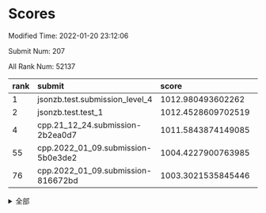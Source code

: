 # Scores

Modified Time: 2022-01-20 23:12:06

Submit Num: 207

All Rank Num: 52137

| rank |               submit               |       score        |       sigma        | pk_num |
| :--- | :--------------------------------- | :----------------- | :----------------- | :----- |
| 1    | jsonzb.test.submission_level_4     | 1012.980493602262  | 0.8304317241773062 | 1004   |
| 2    | jsonzb.test.test_1                 | 1012.4528609702519 | 0.7975572974259346 | 1007   |
| 4    | cpp.21_12_24.submission-2b2ea0d7   | 1011.5843874149085 | 0.7960374842875498 | 1007   |
| 55   | cpp.2022_01_09.submission-5b0e3de2 | 1004.4227900763985 | 0.712666056189763  | 1006   |
| 76   | cpp.2022_01_09.submission-816672bd | 1003.3021535845446 | 0.7126740386761871 | 1013   |


<details>
<summary>全部</summary>

| rank |                 submit                 |       score        |       sigma        | pk_num |
| :--- | :------------------------------------- | :----------------- | :----------------- | :----- |
| 1    | jsonzb.test.submission_level_4         | 1012.980493602262  | 0.8304317241773062 | 1004   |
| 2    | jsonzb.test.test_1                     | 1012.4528609702519 | 0.7975572974259346 | 1007   |
| 3    | gobigger.level_3.submission_level_3_47 | 1011.907951020653  | 0.7787176302319553 | 1007   |
| 4    | cpp.21_12_24.submission-2b2ea0d7       | 1011.5843874149085 | 0.7960374842875498 | 1007   |
| 5    | gobigger.level_3.submission_level_3_24 | 1011.4414083181686 | 0.7753834602723031 | 1010   |
| 6    | gobigger.level_3.submission_level_3_29 | 1011.1175388638392 | 0.744994651472197  | 1008   |
| 7    | gobigger.level_3.submission_level_3_21 | 1011.06097340909   | 0.7543608464862628 | 1009   |
| 8    | gobigger.level_3.submission_level_3_22 | 1010.9655039649218 | 0.7727448366258987 | 1011   |
| 9    | gobigger.level_3.submission_level_3_35 | 1010.8878315381351 | 0.7924711318848872 | 1010   |
| 10   | gobigger.level_3.submission_level_3_45 | 1010.8795543587818 | 0.7953341440526702 | 1007   |
| 11   | gobigger.level_3.submission_level_3_11 | 1010.7673123488659 | 0.7663675420006654 | 1009   |
| 12   | gobigger.level_3.submission_level_3_1  | 1010.6396608120149 | 0.756401475235077  | 1004   |
| 13   | gobigger.level_3.submission_level_3_32 | 1010.5989427861041 | 0.7617869976762431 | 1011   |
| 14   | gobigger.level_3.submission_level_3_38 | 1010.5456038552776 | 0.7804943373311827 | 1005   |
| 15   | gobigger.level_3.submission_level_3_40 | 1010.4787187371576 | 0.7425497323449252 | 1011   |
| 16   | gobigger.level_3.submission_level_3_34 | 1010.3796407059673 | 0.7829219340882015 | 1005   |
| 17   | gobigger.level_3.submission_level_3_10 | 1010.3781499120198 | 0.7745122597154356 | 1006   |
| 18   | gobigger.level_3.submission_level_3_20 | 1010.3688607188232 | 0.7645998071387932 | 1008   |
| 19   | gobigger.level_3.submission_level_3_23 | 1010.3411176794563 | 0.7659284016034775 | 1003   |
| 20   | gobigger.level_3.submission_level_3_19 | 1010.3204676364844 | 0.753953859132043  | 1006   |
| 21   | gobigger.level_3.submission_level_3_16 | 1010.2973549273765 | 0.7494326048711224 | 1011   |
| 22   | gobigger.level_3.submission_level_3_36 | 1010.2914360259474 | 0.7597650258523404 | 1004   |
| 23   | gobigger.level_3.submission_level_3_25 | 1010.257357348086  | 0.7642085249960802 | 1006   |
| 24   | gobigger.level_3.submission_level_3_5  | 1010.1909682646642 | 0.7551985916453066 | 1007   |
| 25   | gobigger.level_3.submission_level_3_49 | 1010.1341243153688 | 0.7557753667224283 | 1009   |
| 26   | gobigger.level_3.submission_level_3_28 | 1010.0401628679765 | 0.7463761497017063 | 1010   |
| 27   | gobigger.level_3.submission_level_3_42 | 1009.882094894427  | 0.7679829545296388 | 1007   |
| 28   | gobigger.level_3.submission_level_3_6  | 1009.8108819801612 | 0.754595197254774  | 1013   |
| 29   | gobigger.level_3.submission_level_3_14 | 1009.7899768641076 | 0.7544152998826685 | 1008   |
| 30   | gobigger.level_3.submission_level_3_0  | 1009.7835690953832 | 0.7580976534228273 | 1009   |
| 31   | gobigger.level_3.submission_level_3_8  | 1009.7820482989144 | 0.7319134813833637 | 1012   |
| 32   | gobigger.level_3.submission_level_3_46 | 1009.7506225757936 | 0.7453242775783067 | 1012   |
| 33   | gobigger.level_3.submission_level_3_26 | 1009.7381191480754 | 0.7460142193127088 | 1012   |
| 34   | gobigger.level_3.submission_level_3_37 | 1009.7151156957358 | 0.7506372706197011 | 1006   |
| 35   | gobigger.level_3.submission_level_3_48 | 1009.692752715413  | 0.7562722722625986 | 1010   |
| 36   | gobigger.level_3.submission_level_3_13 | 1009.6860768162799 | 0.7623181456834867 | 1009   |
| 37   | gobigger.level_3.submission_level_3_33 | 1009.5763198437238 | 0.7459272466927731 | 1004   |
| 38   | gobigger.level_3.submission_level_3_12 | 1009.5023606374738 | 0.7657720703855633 | 1010   |
| 39   | gobigger.level_3.submission_level_3_3  | 1009.4623030011103 | 0.7285447201213464 | 1010   |
| 40   | gobigger.level_3.submission_level_3_17 | 1009.386746917095  | 0.7563707221336603 | 1009   |
| 41   | gobigger.level_3.submission_level_3_2  | 1009.3636077422813 | 0.758523996035533  | 1011   |
| 42   | gobigger.level_3.submission_level_3_27 | 1009.3028233040143 | 0.7345663111487043 | 1006   |
| 43   | gobigger.level_3.submission_level_3_43 | 1009.274243351547  | 0.7291187353962697 | 1006   |
| 44   | gobigger.level_3.submission_level_3_31 | 1009.0115364379141 | 0.747554274608644  | 1001   |
| 45   | gobigger.level_3.submission_level_3_7  | 1009.0009832798679 | 0.7423664250773302 | 1008   |
| 46   | gobigger.level_3.submission_level_3_4  | 1008.9926521241098 | 0.7528345150932789 | 1007   |
| 47   | gobigger.level_3.submission_level_3_9  | 1008.9702262944669 | 0.7884528450726096 | 1001   |
| 48   | gobigger.level_3.submission_level_3_41 | 1008.958818934946  | 0.7449826308427828 | 1006   |
| 49   | gobigger.level_3.submission_level_3_15 | 1008.8870142658885 | 0.7590503262557372 | 1009   |
| 50   | gobigger.level_3.submission_level_3_30 | 1008.78330701758   | 0.7374412563100988 | 1009   |
| 51   | gobigger.level_3.submission_level_3_39 | 1008.7795382444525 | 0.7531760728391128 | 1007   |
| 52   | gobigger.level_3.submission_level_3_18 | 1008.7668839195594 | 0.7399747224354045 | 1008   |
| 53   | gobigger.level_3.submission_level_3_44 | 1008.1610080799351 | 0.7396193347536989 | 1008   |
| 54   | gobigger.level_1.submission_level_1_29 | 1004.9093839259243 | 0.7165006754932169 | 1009   |
| 55   | cpp.2022_01_09.submission-5b0e3de2     | 1004.4227900763985 | 0.712666056189763  | 1006   |
| 56   | gobigger.level_1.submission_level_1_9  | 1004.3077253525765 | 0.7188172952380071 | 1014   |
| 57   | gobigger.level_1.submission_level_1_40 | 1004.0986461371785 | 0.7036985103260864 | 1007   |
| 58   | gobigger.level_1.submission_level_1_18 | 1003.9934450806603 | 0.7207296972973504 | 1005   |
| 59   | gobigger.level_1.submission_level_1_5  | 1003.9503753305693 | 0.7156212157146912 | 1011   |
| 60   | gobigger.level_1.submission_level_1_12 | 1003.9227728615998 | 0.7016239745555733 | 1007   |
| 61   | gobigger.level_1.submission_level_1_23 | 1003.8560964578083 | 0.729331613426908  | 1007   |
| 62   | gobigger.level_1.submission_level_1_46 | 1003.8467178180159 | 0.7138630595309986 | 1010   |
| 63   | gobigger.level_1.submission_level_1_7  | 1003.8376445852264 | 0.707744449238771  | 1007   |
| 64   | gobigger.level_1.submission_level_1_21 | 1003.75975315274   | 0.7261580212623154 | 1006   |
| 65   | gobigger.level_1.submission_level_1_16 | 1003.742896963274  | 0.7146418552085304 | 1009   |
| 66   | gobigger.level_1.submission_level_1_0  | 1003.7386078800131 | 0.7220368727305655 | 1004   |
| 67   | gobigger.level_1.submission_level_1_8  | 1003.7324012153009 | 0.7152114114239643 | 1005   |
| 68   | gobigger.level_1.submission_level_1_41 | 1003.678166638982  | 0.7267675778323979 | 1007   |
| 69   | gobigger.level_1.submission_level_1_20 | 1003.4458613524962 | 0.7128513381699438 | 1008   |
| 70   | gobigger.level_1.submission_level_1_10 | 1003.4136103679259 | 0.7063335276603776 | 1012   |
| 71   | gobigger.level_1.submission_level_1_15 | 1003.4095034232021 | 0.7142519519407735 | 1007   |
| 72   | gobigger.level_1.submission_level_1_24 | 1003.3847523200085 | 0.7096349847783631 | 1007   |
| 73   | gobigger.level_1.submission_level_1_26 | 1003.3686370166643 | 0.7180925334608469 | 1011   |
| 74   | gobigger.level_1.submission_level_1_27 | 1003.3281528857872 | 0.7176271654604254 | 1008   |
| 75   | gobigger.level_1.submission_level_1_11 | 1003.3168264961039 | 0.7194891416447778 | 1005   |
| 76   | cpp.2022_01_09.submission-816672bd     | 1003.3021535845446 | 0.7126740386761871 | 1013   |
| 77   | gobigger.level_1.submission_level_1_34 | 1003.2852282126736 | 0.7117808947297044 | 1002   |
| 78   | gobigger.level_1.submission_level_1_30 | 1003.1997806468518 | 0.7229906837894103 | 1006   |
| 79   | gobigger.level_1.submission_level_1_28 | 1003.178248813075  | 0.7156664388407924 | 1005   |
| 80   | gobigger.level_1.submission_level_1_43 | 1003.0603217748858 | 0.7173246596591966 | 1009   |
| 81   | gobigger.level_1.submission_level_1_2  | 1002.996112148168  | 0.7139658585288883 | 1010   |
| 82   | gobigger.level_1.submission_level_1_47 | 1002.9942870474147 | 0.7256443752756302 | 1007   |
| 83   | gobigger.level_1.submission_level_1_17 | 1002.9402747386279 | 0.7069048987859724 | 1006   |
| 84   | gobigger.level_1.submission_level_1_31 | 1002.8890378393542 | 0.7044381029514172 | 1011   |
| 85   | gobigger.level_1.submission_level_1_4  | 1002.8386628966307 | 0.7187861616273497 | 1007   |
| 86   | gobigger.level_1.submission_level_1_6  | 1002.7587041409126 | 0.7128888368724325 | 1006   |
| 87   | gobigger.level_1.submission_level_1_44 | 1002.7408347823564 | 0.7137728316892736 | 1008   |
| 88   | gobigger.level_1.submission_level_1_42 | 1002.6716304899343 | 0.7045842348179033 | 1009   |
| 89   | gobigger.level_1.submission_level_1_36 | 1002.6453179628354 | 0.7186836330050249 | 1007   |
| 90   | gobigger.level_1.submission_level_1_3  | 1002.6079367005406 | 0.7138504201461928 | 1004   |
| 91   | gobigger.level_1.submission_level_1_1  | 1002.4989062914015 | 0.710327372258501  | 1008   |
| 92   | gobigger.level_1.submission_level_1_14 | 1002.4969802283398 | 0.7230872026285485 | 1007   |
| 93   | gobigger.level_1.submission_level_1_25 | 1002.4639243311595 | 0.7216102441779932 | 1007   |
| 94   | gobigger.level_1.submission_level_1_49 | 1002.3719634151378 | 0.7060085319062781 | 1011   |
| 95   | gobigger.level_1.submission_level_1_19 | 1002.3095318358645 | 0.7157213544229253 | 1008   |
| 96   | gobigger.level_1.submission_level_1_35 | 1002.1920444495515 | 0.7024049256816568 | 1013   |
| 97   | gobigger.level_1.submission_level_1_38 | 1002.1761256161421 | 0.7118529102681432 | 1004   |
| 98   | gobigger.level_1.submission_level_1_39 | 1002.0007802540496 | 0.7124882206163644 | 1007   |
| 99   | gobigger.level_1.submission_level_1_48 | 1001.9665466888845 | 0.7090756706560691 | 1007   |
| 100  | gobigger.level_1.submission_level_1_45 | 1001.9281545076792 | 0.7209831670318958 | 1004   |
| 101  | gobigger.level_1.submission_level_1_37 | 1001.9258089568932 | 0.7144803762245352 | 1008   |
| 102  | gobigger.level_1.submission_level_1_33 | 1001.8617843531277 | 0.7036764377731339 | 1002   |
| 103  | gobigger.level_1.submission_level_1_13 | 1001.7155754685813 | 0.7161338823026856 | 1009   |
| 104  | gobigger.level_1.submission_level_1_32 | 1001.70368482333   | 0.7114601172158879 | 1008   |
| 105  | gobigger.level_1.submission_level_1_22 | 1001.6914861336559 | 0.7130388548170024 | 1011   |
| 106  | gobigger.random.submission_random_20   | 997.2883426517011  | 0.7105877934894299 | 1011   |
| 107  | gobigger.random.submission_random_2    | 996.9575622053491  | 0.7102724345281024 | 1013   |
| 108  | gobigger.random.submission_random_5    | 996.7317722625853  | 0.7087393290712442 | 1009   |
| 109  | gobigger.random.submission_random_9    | 996.7221055971312  | 0.7060512723663102 | 1003   |
| 110  | gobigger.random.submission_random_36   | 996.703317153627   | 0.7160552727792435 | 1007   |
| 111  | gobigger.random.submission_random_14   | 996.698660036965   | 0.7046532184090765 | 1006   |
| 112  | gobigger.random.submission_random_41   | 996.6693808300503  | 0.7079399375543195 | 1007   |
| 113  | gobigger.random.submission_random_42   | 996.6128553900534  | 0.7080471645854937 | 1011   |
| 114  | gobigger.random.submission_random_40   | 996.5893246365232  | 0.7001315542068054 | 1005   |
| 115  | gobigger.random.submission_random_17   | 996.5819655017232  | 0.7051661923389388 | 1006   |
| 116  | gobigger.random.submission_random_18   | 996.5142202957504  | 0.7141959794709049 | 1008   |
| 117  | gobigger.random.submission_random_6    | 996.4345851103327  | 0.7004553507423246 | 1008   |
| 118  | gobigger.random.submission_random_33   | 996.4114136030757  | 0.708476071853521  | 1010   |
| 119  | gobigger.random.submission_random_27   | 996.3745039337944  | 0.6959831826193564 | 1011   |
| 120  | gobigger.random.submission_random_46   | 996.3682558665313  | 0.7136343473766333 | 1006   |
| 121  | gobigger.random.submission_random_15   | 996.3535760565208  | 0.7076232258418825 | 1009   |
| 122  | gobigger.random.submission_random_24   | 996.3309493960372  | 0.7179044572166005 | 1005   |
| 123  | gobigger.random.submission_random_37   | 996.322475876884   | 0.7013464447265141 | 1009   |
| 124  | gobigger.random.submission_random_22   | 996.2989985598639  | 0.7070040712752601 | 1008   |
| 125  | gobigger.random.submission_random_12   | 996.2966104293661  | 0.7100484397994388 | 1010   |
| 126  | gobigger.random.submission_random_31   | 996.2904977188512  | 0.7110855561209766 | 1007   |
| 127  | gobigger.random.submission_random_43   | 996.2586838126321  | 0.7197528798793834 | 1008   |
| 128  | gobigger.random.submission_random_19   | 996.1917369731268  | 0.6984040728260279 | 1008   |
| 129  | gobigger.random.submission_random_44   | 996.1875529658952  | 0.7103232228272186 | 1011   |
| 130  | gobigger.random.submission_random_32   | 996.1479181390938  | 0.702662098454509  | 1003   |
| 131  | gobigger.random.submission_random_48   | 996.090135974197   | 0.7211541817331184 | 1004   |
| 132  | gobigger.random.submission_random_30   | 996.0609506073379  | 0.7161418781479855 | 1003   |
| 133  | gobigger.random.submission_random_11   | 995.9787012897411  | 0.7197224397001274 | 1008   |
| 134  | gobigger.random.submission_random_3    | 995.9488908811145  | 0.7105331067885905 | 1006   |
| 135  | gobigger.random.submission_random_45   | 995.9233091134885  | 0.7129721288217544 | 1011   |
| 136  | gobigger.random.submission_random_26   | 995.8549533976452  | 0.7121417760178632 | 1006   |
| 137  | gobigger.random.submission_random_29   | 995.8461285198078  | 0.700368711963668  | 1008   |
| 138  | gobigger.random.submission_random_47   | 995.8166544569027  | 0.7004003362724538 | 1009   |
| 139  | gobigger.random.submission_random_13   | 995.8129803317908  | 0.6910374010262739 | 1008   |
| 140  | gobigger.random.submission_random_1    | 995.8105155575159  | 0.6946805092004923 | 1003   |
| 141  | gobigger.random.submission_random_4    | 995.8032938480304  | 0.713055884910596  | 1005   |
| 142  | gobigger.random.submission_random_0    | 995.7453234637687  | 0.7200335326868683 | 1007   |
| 143  | gobigger.random.submission_random_23   | 995.7375023692668  | 0.7028443565842366 | 1008   |
| 144  | gobigger.random.submission_random_28   | 995.6638270516099  | 0.7061160162331303 | 1010   |
| 145  | gobigger.random.submission_random_10   | 995.6189598753475  | 0.7165360519496918 | 1007   |
| 146  | gobigger.random.submission_random_16   | 995.6168620409704  | 0.724557932538436  | 1010   |
| 147  | gobigger.random.submission_random_35   | 995.6160711950363  | 0.7154826218154793 | 1008   |
| 148  | gobigger.random.submission_random_39   | 995.569690013099   | 0.7095945754625606 | 1007   |
| 149  | gobigger.random.submission_random_21   | 995.4970185164035  | 0.7099553561701999 | 1003   |
| 150  | gobigger.random.submission_random_7    | 995.3870973398941  | 0.7268959360978661 | 1008   |
| 151  | gobigger.random.submission_random_38   | 995.339031866828   | 0.7305657670638984 | 1008   |
| 152  | gobigger.random.submission_random_25   | 995.2710621799538  | 0.7365927052361487 | 1008   |
| 153  | gobigger.random.submission_random_49   | 994.4980828082842  | 0.7126081573782359 | 1008   |
| 154  | gobigger.random.submission_random_34   | 994.4729127502646  | 0.7120817849338581 | 1006   |
| 155  | gobigger.random.submission_random_8    | 994.3290667483983  | 0.7193868807959933 | 1009   |
| 156  | gobigger.level_2.submission_level_2_11 | 993.794117160707   | 0.740773805945809  | 1004   |
| 157  | gobigger.level_2.submission_level_2_20 | 993.4400924908181  | 0.7332644107483821 | 1012   |
| 158  | gobigger.level_2.submission_level_2_4  | 993.347993308257   | 0.7294266212712414 | 1004   |
| 159  | gobigger.level_2.submission_level_2_13 | 993.3269538385742  | 0.734204058335336  | 1011   |
| 160  | gobigger.level_2.submission_level_2_31 | 993.1900887917487  | 0.7445106402771956 | 1007   |
| 161  | gobigger.level_2.submission_level_2_0  | 993.0397218707202  | 0.7507681687275408 | 1006   |
| 162  | gobigger.level_2.submission_level_2_10 | 993.0207945455875  | 0.7357522096029921 | 1008   |
| 163  | gobigger.level_2.submission_level_2_18 | 993.0071735505356  | 0.745225794169775  | 1006   |
| 164  | gobigger.level_2.submission_level_2_30 | 992.9675093133809  | 0.7613001584629184 | 1008   |
| 165  | gobigger.level_2.submission_level_2_46 | 992.9190166686221  | 0.7440194395213522 | 1004   |
| 166  | gobigger.level_2.submission_level_2_44 | 992.9181232262071  | 0.7389034581123842 | 1003   |
| 167  | gobigger.level_2.submission_level_2_29 | 992.866097748523   | 0.7577672690408181 | 1007   |
| 168  | gobigger.level_2.submission_level_2_19 | 992.823474730748   | 0.7581696113367499 | 1007   |
| 169  | gobigger.level_2.submission_level_2_5  | 992.7272733149406  | 0.7347416039971026 | 1008   |
| 170  | gobigger.level_2.submission_level_2_32 | 992.6666811803336  | 0.7496210310393426 | 1006   |
| 171  | gobigger.level_2.submission_level_2_34 | 992.5146281734962  | 0.7550982748261923 | 1010   |
| 172  | gobigger.level_2.submission_level_2_49 | 992.4870964619636  | 0.7380229762484466 | 1008   |
| 173  | gobigger.level_2.submission_level_2_2  | 992.404382777557   | 0.7489609261928714 | 1003   |
| 174  | gobigger.level_2.submission_level_2_36 | 992.3714683120255  | 0.7428201781059938 | 1008   |
| 175  | gobigger.level_2.submission_level_2_3  | 992.3396371409974  | 0.7375498216466684 | 1008   |
| 176  | gobigger.level_2.submission_level_2_45 | 992.337841823543   | 0.7268078593331245 | 1010   |
| 177  | gobigger.level_2.submission_level_2_24 | 992.256578387258   | 0.7455715277806927 | 1008   |
| 178  | gobigger.level_2.submission_level_2_22 | 992.2261791845946  | 0.7402908060853263 | 1003   |
| 179  | gobigger.level_2.submission_level_2_17 | 992.15674061363    | 0.7471731295586116 | 1004   |
| 180  | gobigger.level_2.submission_level_2_25 | 992.1555724778963  | 0.7354810694498839 | 1009   |
| 181  | gobigger.level_2.submission_level_2_14 | 992.1368811595785  | 0.7550532653144507 | 1004   |
| 182  | gobigger.level_2.submission_level_2_12 | 992.0261804827137  | 0.7523940792924951 | 1012   |
| 183  | gobigger.level_2.submission_level_2_28 | 992.0157226380383  | 0.7340373859055904 | 1003   |
| 184  | gobigger.level_2.submission_level_2_21 | 992.0082261073381  | 0.739239483483885  | 1010   |
| 185  | gobigger.level_2.submission_level_2_9  | 992.0065772940544  | 0.7318420889281815 | 1011   |
| 186  | gobigger.level_2.submission_level_2_26 | 991.9420569912925  | 0.7509250958328855 | 1005   |
| 187  | gobigger.level_2.submission_level_2_47 | 991.7872696464276  | 0.7414924705978121 | 1005   |
| 188  | gobigger.level_2.submission_level_2_35 | 991.7686184012294  | 0.7586189675190903 | 1000   |
| 189  | gobigger.level_2.submission_level_2_33 | 991.7369303034357  | 0.7544299102224743 | 1010   |
| 190  | gobigger.level_2.submission_level_2_43 | 991.6738869787291  | 0.7645660414367673 | 1003   |
| 191  | gobigger.level_2.submission_level_2_23 | 991.656729463859   | 0.7565916270942176 | 1010   |
| 192  | gobigger.level_2.submission_level_2_15 | 991.625735986213   | 0.7412038201838932 | 1006   |
| 193  | gobigger.level_2.submission_level_2_6  | 991.6206187090252  | 0.7401487146104235 | 1010   |
| 194  | gobigger.level_2.submission_level_2_40 | 991.4287420616656  | 0.7343027662990064 | 1008   |
| 195  | gobigger.level_2.submission_level_2_27 | 991.4107715598973  | 0.7310383611652996 | 1010   |
| 196  | gobigger.level_2.submission_level_2_42 | 991.3443829940913  | 0.7699482744773072 | 1007   |
| 197  | gobigger.level_2.submission_level_2_7  | 991.2636461534421  | 0.7498051011670872 | 1010   |
| 198  | gobigger.level_2.submission_level_2_16 | 991.2242607518277  | 0.7488679217841143 | 1004   |
| 199  | gobigger.level_2.submission_level_2_8  | 991.098630437315   | 0.7624890433293235 | 1005   |
| 200  | gobigger.level_2.submission_level_2_37 | 991.0971865874429  | 0.7482262189432092 | 1002   |
| 201  | gobigger.level_2.submission_level_2_41 | 991.0174267277281  | 0.7376460056493187 | 1007   |
| 202  | gobigger.level_2.submission_level_2_48 | 990.9657039833764  | 0.7578992747662958 | 1012   |
| 203  | gobigger.level_2.submission_level_2_1  | 990.9311217532986  | 0.7602282610810438 | 1009   |
| 204  | gobigger.level_2.submission_level_2_38 | 990.6270368161483  | 0.769262021177707  | 1009   |
| 205  | gobigger.level_2.submission_level_2_39 | 989.6062922322579  | 0.7624774375107342 | 1003   |
| 206  | gobigger.none.submission_none_1        | 978.0132734872911  | 1.3187653773390882 | 1009   |
| 207  | gobigger.none.submission_none_0        | 977.7983476146385  | 1.3168963146289276 | 1009   |

</details>